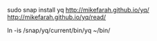 sudo snap install yq
http://mikefarah.github.io/yq/
http://mikefarah.github.io/yq/read/

ln -is /snap/yq/current/bin/yq ~/bin/

